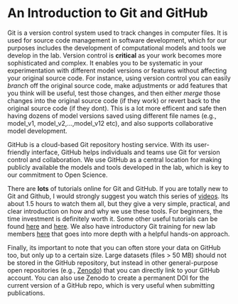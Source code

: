 # An Introduction to Git and GitHub

Git is a version control system used to track changes in computer files. It is used for source code management in software development, which for our purposes includes the development of computational models and tools we develop in the lab. Version control is **critical** as your work becomes more sophisticated and complex. It enables you to be systematic in your experimentation with different model versions or features without affecting your original source code. For instance, using version control you can easily *branch* off the original source code, make adjustments or add features that you think will be useful, test those changes, and then either *merge* those changes into the original source code (if they work) or revert back to the original source code (if they dont). This is a lot more efficent and safe then having dozens of model versions saved using different file names (e.g., model_v1, model_v2,...,model_v12 etc), and also supports collaborative model development.

GitHub is a cloud-based Git repository hosting service. With its user-friendly interface, GitHub helps individuals and teams use Git for version control and collaboration. We use GitHub as a central location for making publicly available the models and tools developed in the lab, which is key to our commitment to Open Science. 

There are **lots** of tutorials online for Git and GitHub. If you are totally new to Git and Github, I would strongly suggest you watch this series of [videos](https://www.youtube.com/playlist?list=PL4cUxeGkcC9goXbgTDQ0n_4TBzOO0ocPR). Its about 1.5 hours to watch them all, but they give a very simple, practical, and clear introduction on how and why we use these tools. For beginners, the time investment is definitely worth it. Some other useful tutorials can be found [here](https://docs.github.com/en/get-started/quickstart/hello-world) and [here](https://product.hubspot.com/blog/git-and-github-tutorial-for-beginners).  We also have introductory Git training for new lab members [here](https://github.com/SteinschneiderLab/lab-manual/training/git) that goes into more depth with a helpful hands-on approach.

Finally, its important to note that you can often store your data on GitHub too, but only up to a certain size. Large datasets (files > 50 MB) should not be stored in the GitHub repository, but instead in other general-purpose open repositories (e.g., [Zenodo](https://zenodo.org/)) that you can directly link to your GitHub account. You can also use Zenodo to create a permanent DOI for the current version of a GitHub repo, which is very useful when submitting publications. 
